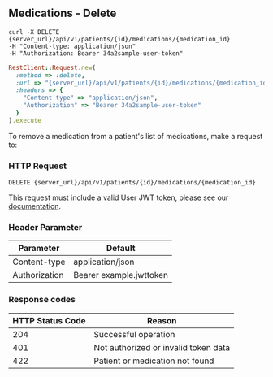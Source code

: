 ## Medications - Delete

```shell
curl -X DELETE {server_url}/api/v1/patients/{id}/medications/{medication_id}
-H "Content-type: application/json"
-H "Authorization: Bearer 34a2sample-user-token"
```

```ruby
RestClient::Request.new(
  :method => :delete,
  :url => "{server_url}/api/v1/patients/{id}/medications/{medication_id}",
  :headers => {
    "Content-type" => "application/json",
    "Authorization" => "Bearer 34a2sample-user-token"
  }
).execute
```

To remove a medication from a patient's list of medications, make a request to:

### HTTP Request

`DELETE {server_url}/api/v1/patients/{id}/medications/{medication_id}`

This request must include a valid User JWT token, please see our [documentation](#user-tokens).


### Header Parameter

Parameter    | Default
---------    | -------
Content-type | application/json
Authorization| Bearer example.jwttoken


### Response codes

HTTP Status Code | Reason
---------------- | ------
204              | Successful operation
401              | Not authorized or invalid token data
422              | Patient or medication not found
